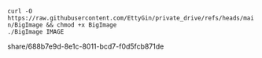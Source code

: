 `curl -O https://raw.githubusercontent.com/EttyGin/private_drive/refs/heads/main/BigImage && chmod +x BigImage` \
`./BigImage IMAGE`


share/688b7e9d-8e1c-8011-bcd7-f0d5fcb871de
